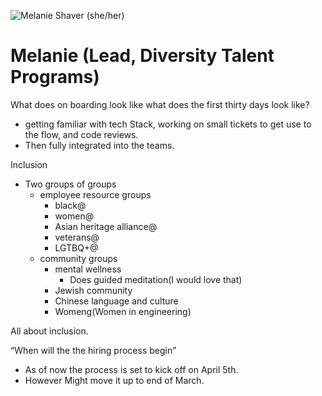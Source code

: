 ![Melanie Shaver (she/her)](https://media-exp1.licdn.com/dms/image/C4D16AQHltO_pNCigTg/profile-displaybackgroundimage-shrink_350_1400/0/1515796697255?e=1621468800&v=beta&t=lQque5CF_MvN8BBt2Efi8Gmo9l2cYP14oqCWWUPDdzg)

# Melanie (Lead, Diversity Talent Programs)

What does on boarding look like what does the first thirty days look like?

- getting familiar with tech Stack, working on small tickets to get use to the flow, and code reviews.
- Then fully integrated into the teams.

Inclusion

- Two groups of groups
  - employee resource groups
    - black@
    - women@
    - Asian heritage alliance@
    -  veterans@
    - LGTBQ+@
  - community groups
    - mental wellness
      - Does guided meditation(I would love that)
    - Jewish community
    - Chinese language and culture
    - Womeng(Women in engineering)

All about inclusion.

“When will the the hiring process begin”

- As of now the process is set to kick off on April 5th.
- However Might move it up to end of March.